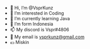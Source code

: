 - 👋 Hi, I’m @VsprKunz
- 👀 I’m interested in Coding
- 🌱 I’m currently learning Java
- 💞️ I’m form Indonesia
- 📫 My discord is Vspr#4806
- 💬 My email is vsprkunz@gmail.com
- :dollar: Miskin

<p><img align="center" src="(https://github-readme-stats.vercel.app/api?username=anuraghazra&show_icons=true&theme=radical)
" alt=""/>

<!---
VsprKunz/VsprKunz is a ✨ special ✨ repository because its `README.md` (this file) appears on your GitHub profile.
You can click the Preview link to take a look at your changes.
--->
